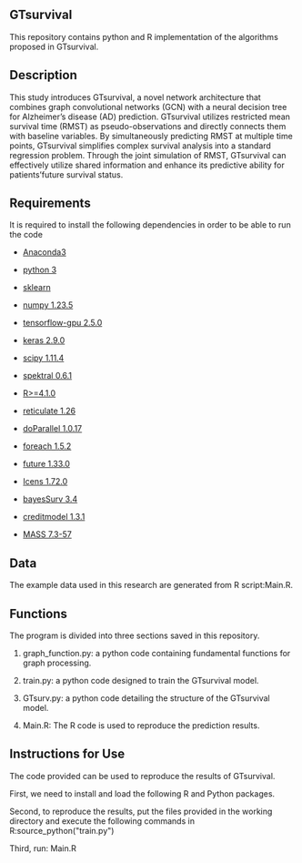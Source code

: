 ##  GTsurvival 

This repository contains python and R implementation of the algorithms proposed in GTsurvival.

## Description

This study introduces GTsurvival, a novel network architecture that combines graph convolutional networks (GCN) with a neural decision tree for Alzheimer’s disease (AD) prediction. GTsurvival utilizes restricted mean survival time (RMST) as pseudo-observations and
directly connects them with baseline variables. By simultaneously predicting RMST at multiple time points, GTsurvival simplifies complex survival analysis into a standard regression problem. Through the joint simulation of RMST, GTsurvival
can effectively utilize shared information and enhance its predictive ability for patients’future survival status.

## Requirements

It is required to install the following dependencies in order to be able to run the code

- [Anaconda3](https://www.anaconda.com/products/individual)
- [python 3](https://www.python.org/downloads/)
- [sklearn](https://pypi.org/project/sklearn/0.0/)
- [numpy 1.23.5](https://pypi.org/project/numpy/)
- [tensorflow-gpu 2.5.0](https://pypi.org/project/tensorflow-gpu/)
- [keras 2.9.0](https://pypi.org/project/keras/)
- [scipy 1.11.4](https://pypi.org/project/scipy/)
- [spektral 0.6.1](https://pypi.org/project/spektral/)

- [R>=4.1.0](https://www.r-project.org/)
- [reticulate 1.26](https://cran.r-project.org/web/packages/reticulate)
- [doParallel 1.0.17](https://cran.r-project.org/web/packages/doParallel)
- [foreach 1.5.2](https://cran.r-project.org/web/packages/foreach)
- [future 1.33.0](https://cran.r-project.org/web/packages/future)
- [Icens 1.72.0](https://cran.r-project.org/web/packages/Icens)
- [bayesSurv 3.4 ](https://cran.r-project.org/web/packages/bayesSurv)
- [creditmodel 1.3.1](https://cran.r-project.org/web/packages/creditmodel)
- [MASS 7.3-57](https://cran.r-project.org/web/packages/MASS)


## Data
The example data used in this research are generated from R script:Main.R.


## Functions

The program is divided into three sections saved in this repository.

1) graph_function.py: a python code containing fundamental functions for graph processing.

2) train.py: a python code designed to train the GTsurvival model.

3) GTsurv.py: a python code detailing the structure of the GTsurvival model.

3) Main.R: The R code is used to reproduce the prediction results.


## Instructions for Use

The code provided can be used to reproduce the results of GTsurvival.

First, we need to install and load the following R and Python packages.

Second, to reproduce the results, put the files provided in the
working directory and execute the following commands in R:source_python("train.py")

Third, run: Main.R


